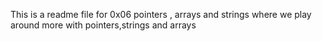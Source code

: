 This is a readme file for 0x06 pointers , arrays and strings where we play around more with pointers,strings and arrays
